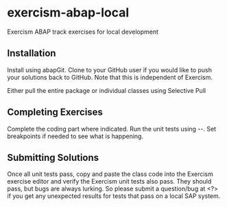 # exercism-abap-local
Exercism ABAP track exercises for local development

## Installation
Install using abapGit. Clone to your GitHub user if you would like to push your solutions back to GitHub. Note that this is independent of Exercism. 

Either pull the entire package or individual classes using Selective Pull

## Completing Exercises
Complete the coding part where indicated. Run the unit tests using <ctrl>-<shift>-<F10>. Set breakpoints if needed to see what is happening.

## Submitting Solutions
Once all unit tests pass, copy and paste the class code into the Exercism exercise editor and verify the Exercism unit tests also pass. 
They should pass, but bugs are always lurking. So please submit a question/bug at <?> if you get any unexpected results for tests that pass on a local SAP system.